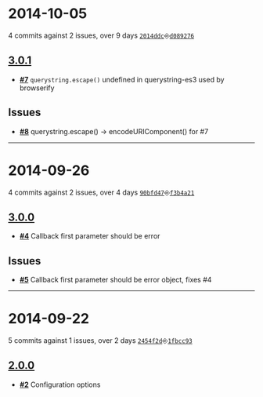 # 2014-10-05
4 commits against 2 issues, over 9 days [`2014ddc`](https://github.com/ucsf-ckm/amalgamatic-drupal6/commit/2014ddc)⎆[`d089276`](https://github.com/ucsf-ckm/amalgamatic-drupal6/commit/d089276)

## [**3.0.1**](https://github.com/ucsf-ckm/amalgamatic-drupal6/issues?milestone=3&state=closed)
- [**#7**](https://github.com/ucsf-ckm/amalgamatic-drupal6/issues/7) `querystring.escape()` undefined in querystring-es3 used by browserify


## Issues
- [**#8**](https://github.com/ucsf-ckm/amalgamatic-drupal6/issues/8) querystring.escape() -&gt; encodeURIComponent() for #7

---


# 2014-09-26
4 commits against 2 issues, over 4 days [`90bfd47`](https://github.com/ucsf-ckm/amalgamatic-drupal6/commit/90bfd47)⎆[`f3b4a21`](https://github.com/ucsf-ckm/amalgamatic-drupal6/commit/f3b4a21)

## [**3.0.0**](https://github.com/ucsf-ckm/amalgamatic-drupal6/issues?milestone=2&state=closed)
- [**#4**](https://github.com/ucsf-ckm/amalgamatic-drupal6/issues/4) Callback first parameter should be error


## Issues
- [**#5**](https://github.com/ucsf-ckm/amalgamatic-drupal6/issues/5) Callback first parameter should be error object, fixes #4

---


# 2014-09-22
5 commits against 1 issues, over 2 days [`2454f2d`](https://github.com/ucsf-ckm/amalgamatic-drupal6/commit/2454f2d)⎆[`1fbcc93`](https://github.com/ucsf-ckm/amalgamatic-drupal6/commit/1fbcc93)

## [**2.0.0**](https://github.com/ucsf-ckm/amalgamatic-drupal6/issues?milestone=1&state=closed)
- [**#2**](https://github.com/ucsf-ckm/amalgamatic-drupal6/issues/2) Configuration options

